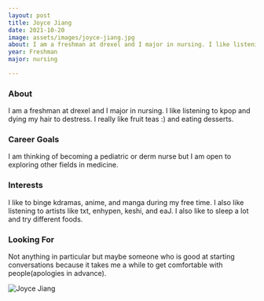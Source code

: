 ```yaml
---
layout: post
title: Joyce Jiang 
date: 2021-10-20
image: assets/images/joyce-jiang.jpg
about: I am a freshman at drexel and I major in nursing. I like listening to kpop and dying my hair to destress. I really like fruit teas :) and eating desserts.
year: Freshman
major: nursing

---
```


### About

I am a freshman at drexel and I major in nursing. I like listening to kpop and dying my hair to destress. I really like fruit teas :) and eating desserts.

### Career Goals

I am thinking of becoming a pediatric or derm nurse but I am open to exploring other fields in medicine. 

### Interests

I like to binge kdramas, anime, and manga during my free time. I also like listening to artists like txt, enhypen, keshi, and eaJ. I also like to sleep a lot and try different foods. 

### Looking For

Not anything in particular but maybe someone who is good at starting conversations because it takes me a while to get comfortable with people(apologies in advance).

<div class="text-center my-5">
    <img src="{ ../joyce-jiang.jpg | absolute_url }" alt="Joyce Jiang" class="rounded post-img" />
</div>
